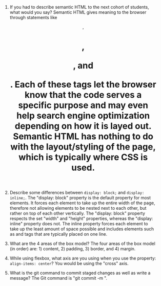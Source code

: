 1. If you had to describe semantic HTML to the next cohort of students, what would you say?
Semantic HTML gives meaning to the browser through statements like <header>, <h1>, <p>, and <section>. Each of these tags let the browser know that the code serves a specific purpose and may even help search engine optimization depending on how it is layed out. Semantic HTML has nothing to do with the layout/styling of the page, which is typically where CSS is used.

2. Describe some differences between ```display: block;``` and ```display: inline;```.
The "display: block" property is the default property for most elements. It forces each element to take up the entire width of the page, therefore not allowing elements to be nested next to each other, but rather on top of each other vertically. The "display: block" property respects the set "width" and "height" properties, whereas the "display: inline" property does not. The inline property forces each element to take up the least amount of space possible and includes elements such as <span> and <a> tags that are typically placed on one line.

3. What are the 4 areas of the box model?
The four areas of the box model (in order) are: 1) content, 2) padding, 3) border, and 4) margin.

4. While using flexbox, what axis are you using when you use the property: ```align-items: center```?
You would be using the "cross" axis.

5. What is the git command to commit staged changes as well as write a message? 
The Git command is "git commit -m <message here>".